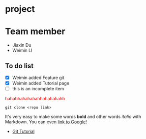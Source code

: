 # project

# Team member
* Jiaxin Du
* Weimin LI


## To do list
   - [x] Weimin added Feature git
   - [x] Weimin added Tutorial page
   - [ ] this is an incomplete item

<font color=#FF0000 > hahahhahahahahhahahahahh </font>

    git clone <repo link>




It's very easy to make some words **bold** and other words *italic* with Markdown. You can even [link to Google!](http://google.com)

* [Git Tutorial](/git.md)
